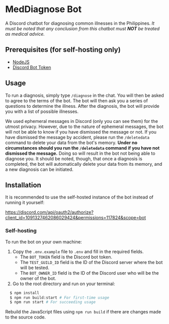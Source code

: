 
# MedDiagnose Bot

A Discord chatbot for diagnosing common illnesses in the Philippines. *It must be noted that any conclusion from this chatbot must **NOT** be treated as medical advice.*



## Prerequisites (for self-hosting only)
- [NodeJS](https://nodejs.org)
- [Discord Bot Token](https://discord.com/developers/applications)


## Usage
To run a diagnosis, simply type `/diagnose` in the chat.
You will then be asked to agree to the terms of the bot.
The bot will then ask you a series of questions to determine the illness.
After the diagnosis, the bot will provide you with a list of possible illnesses.

We used ephemeral messages in Discord (only you can see them) for the utmost privacy.
However, due to the nature of ephemeral messages, the bot will not be able to know
if you have dismissed the message or not. If you have dismissed the message by accident,
please run the `/deletedata` command to delete your data from the bot's memory.
**Under no circumstances should you run the `/deletedata` command if you have not dismissed
the message.** Doing so will result in the bot not being able to diagnose you.
It should be noted, though, that once a diagnosis is completed, the bot will automatically
delete your data from its memory, and a new diagnosis can be initiated.


## Installation

It is recommended to use the self-hosted instance of the bot instead of running it  yourself:

https://discord.com/api/oauth2/authorize?client_id=1091327462086029424&permissions=117824&scope=bot


### Self-hosting
To run the bot on your own machine:
1. Copy the `.env.example` file to `.env` and fill in the required fields.
    - The `BOT_TOKEN` field is the Discord bot token.
    - The `TEST_GUILD_ID` field is the ID of the Discord server where the bot will be tested.
    - The `BOT_OWNER_ID` field is the ID of the Discord user who will be the owner of the bot.
2. Go to the root directory and run on your terminal:
```bash
  $ npm install
  $ npm run build:start # For first-time usage
  $ npm run start # For succeeding usage
```
Rebuild the JavaScript files using `npm run build` if there are changes made to the source code.
